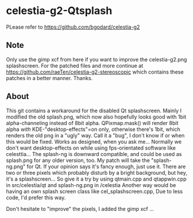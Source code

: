# celestia-g2-Qtsplash
 PLease  refer to https://github.com/bgodard/celestia-g2

## Note
Only use the gimp xcf from here if you want to improve the
celestia-g2.png splashscreen.
For the patched files and more continue at
https://github.com/raeTen/celestia-g2-stereoscopic
which contains these patches in a better manner.
Thanks.

## About
 This git contains a workaround for the disabled Qt splashscreen.
 Mainly I modified the old splash.png, which now
 also hopefully looks good with 1bit alpha-channeling instead of 8bit alpha.
 QPixmap.mask() will render 8bit alpha _with_ KDE-"desktop-effects"=on only,
 otherwise there's 1bit, which renders the old png in a "ugly" way.
 Call it a "bug", I don't know if or when this would be fixed.
 Works as designed, when you ask me...
 Normally we don't want desktop-effects on while using fps-orientated software
 like celesttia...
 The splash-ng is downward compatible, and could be used as splash.png
 for any older version, too.
 My patch will take the "splash-ng.png" for Qt. If your opinion says it's
 fancy enough, just use it.
 There are two or three pixels which probably disturb by a bright background,
 but hey, it's a splashscreen...
 So give it a try by using qtmain.cpp and qtappwin.cpp in src/celestia/qt and splash-ng.png
 in /celestia
 Another way would be having an own splash screen class like cel_splashscreen.cpp, 
 Due to less code, I'd prefer this way.

 Don't hesitate to "improve" the pixels, I added the gimp xcf ...
 